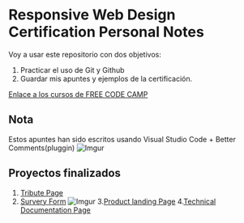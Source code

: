 # Responsive Web Design Certification Personal Notes 

Voy a usar este repositorio con dos objetivos:
1. Practicar el uso de Git y Github
2. Guardar mis apuntes y ejemplos de la certificación.

[Enlace a los cursos de FREE CODE CAMP](https://www.freecodecamp.org/learn/)

## Nota
Estos apuntes han sido escritos usando Visual Studio Code + Better Comments(pluggin)
![Imgur](https://i.imgur.com/jaFcsBA.png)

## Proyectos finalizados

1. [Tribute Page](https://codepen.io/eduardado/full/MWKqRpe)
2. [Survery Form](https://codepen.io/eduardado/full/wvMYpgO)
    ![Imgur](https://i.imgur.com/qygsiFd.png)
3.[Product landing Page](https://codepen.io/eduardado/full/QWyJONO)
4.[Technical Documentation Page](https://codepen.io/eduardado/full/GRozdor)
